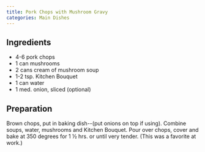 ```yaml
---
title: Pork Chops with Mushroom Gravy
categories: Main Dishes
---
```


## Ingredients

- 4-6 pork chops
- 1 can mushrooms
- 2 cans cream of mushroom soup
- 1-2 tsp. Kitchen Bouquet
- 1 can water
- 1 med. onion, sliced (optional)

## Preparation

Brown chops, put in baking dish--(put onions on top if using).  Combine soups, water, mushrooms and Kitchen Bouquet.  Pour over chops, cover and bake at 350 degrees for 1 ½ hrs. or until very tender.  (This was a favorite at work.)

